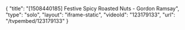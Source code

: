 {
    "title": "[1508440185] Festive Spicy Roasted Nuts - Gordon Ramsay",
    "type": "solo",
    "layout": "iframe-static",
    "videoId": "123179133",
    "url": "\/tvpembed\/123179133"
}